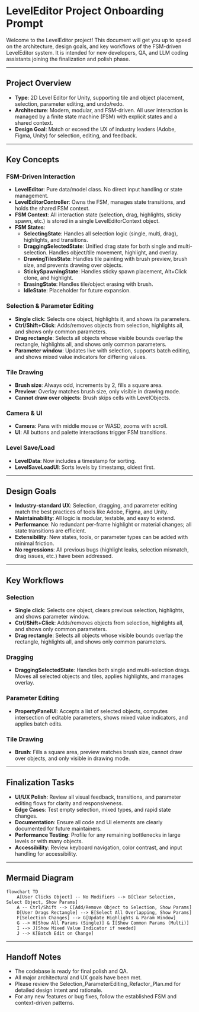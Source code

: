 # LevelEditor Project Onboarding Prompt

Welcome to the LevelEditor project! This document will get you up to speed on the architecture, design goals, and key workflows of the FSM-driven LevelEditor system. It is intended for new developers, QA, and LLM coding assistants joining the finalization and polish phase.

---

## Project Overview

- **Type**: 2D Level Editor for Unity, supporting tile and object placement, selection, parameter editing, and undo/redo.
- **Architecture**: Modern, modular, and FSM-driven. All user interaction is managed by a finite state machine (FSM) with explicit states and a shared context.
- **Design Goal**: Match or exceed the UX of industry leaders (Adobe, Figma, Unity) for selection, editing, and feedback.

---

## Key Concepts

### FSM-Driven Interaction

- **LevelEditor**: Pure data/model class. No direct input handling or state management.
- **LevelEditorController**: Owns the FSM, manages state transitions, and holds the shared FSM context.
- **FSM Context**: All interaction state (selection, drag, highlights, sticky spawn, etc.) is stored in a single LevelEditorContext object.
- **FSM States**:
  - **SelectingState**: Handles all selection logic (single, multi, drag), highlights, and transitions.
  - **DraggingSelectedState**: Unified drag state for both single and multi-selection. Handles object/tile movement, highlight, and overlay.
  - **DrawingTilesState**: Handles tile painting with brush preview, brush size, and prevents drawing over objects.
  - **StickySpawningState**: Handles sticky spawn placement, Alt+Click clone, and highlight.
  - **ErasingState**: Handles tile/object erasing with brush.
  - **IdleState**: Placeholder for future expansion.

### Selection & Parameter Editing

- **Single click**: Selects one object, highlights it, and shows its parameters.
- **Ctrl/Shift+Click**: Adds/removes objects from selection, highlights all, and shows only common parameters.
- **Drag rectangle**: Selects all objects whose visible bounds overlap the rectangle, highlights all, and shows only common parameters.
- **Parameter window**: Updates live with selection, supports batch editing, and shows mixed value indicators for differing values.

### Tile Drawing

- **Brush size**: Always odd, increments by 2, fills a square area.
- **Preview**: Overlay matches brush size, only visible in drawing mode.
- **Cannot draw over objects**: Brush skips cells with LevelObjects.

### Camera & UI

- **Camera**: Pans with middle mouse or WASD, zooms with scroll.
- **UI**: All buttons and palette interactions trigger FSM transitions.

### Level Save/Load

- **LevelData**: Now includes a timestamp for sorting.
- **LevelSaveLoadUI**: Sorts levels by timestamp, oldest first.

---

## Design Goals

- **Industry-standard UX**: Selection, dragging, and parameter editing match the best practices of tools like Adobe, Figma, and Unity.
- **Maintainability**: All logic is modular, testable, and easy to extend.
- **Performance**: No redundant per-frame highlight or material changes; all state transitions are efficient.
- **Extensibility**: New states, tools, or parameter types can be added with minimal friction.
- **No regressions**: All previous bugs (highlight leaks, selection mismatch, drag issues, etc.) have been addressed.

---

## Key Workflows

### Selection

- **Single click**: Selects one object, clears previous selection, highlights, and shows parameter window.
- **Ctrl/Shift+Click**: Adds/removes objects from selection, highlights all, and shows only common parameters.
- **Drag rectangle**: Selects all objects whose visible bounds overlap the rectangle, highlights all, and shows only common parameters.

### Dragging

- **DraggingSelectedState**: Handles both single and multi-selection drags. Moves all selected objects and tiles, applies highlights, and manages overlay.

### Parameter Editing

- **PropertyPanelUI**: Accepts a list of selected objects, computes intersection of editable parameters, shows mixed value indicators, and applies batch edits.

### Tile Drawing

- **Brush**: Fills a square area, preview matches brush size, cannot draw over objects, and only visible in drawing mode.

---

## Finalization Tasks

- **UI/UX Polish**: Review all visual feedback, transitions, and parameter editing flows for clarity and responsiveness.
- **Edge Cases**: Test empty selection, mixed types, and rapid state changes.
- **Documentation**: Ensure all code and UI elements are clearly documented for future maintainers.
- **Performance Testing**: Profile for any remaining bottlenecks in large levels or with many objects.
- **Accessibility**: Review keyboard navigation, color contrast, and input handling for accessibility.

---

## Mermaid Diagram

```mermaid
flowchart TD
    A[User Clicks Object] -- No Modifiers --> B[Clear Selection, Select Object, Show Params]
    A -- Ctrl/Shift --> C[Add/Remove Object to Selection, Show Params]
    D[User Drags Rectangle] --> E[Select All Overlapping, Show Params]
    F[Selection Changes] --> G[Update Highlights & Param Window]
    G --> H[Show All Params (Single)] & I[Show Common Params (Multi)]
    I --> J[Show Mixed Value Indicator if needed]
    J --> K[Batch Edit on Change]
```

---

## Handoff Notes

- The codebase is ready for final polish and QA.
- All major architectural and UX goals have been met.
- Please review the Selection_ParameterEditing_Refactor_Plan.md for detailed design intent and rationale.
- For any new features or bug fixes, follow the established FSM and context-driven patterns.